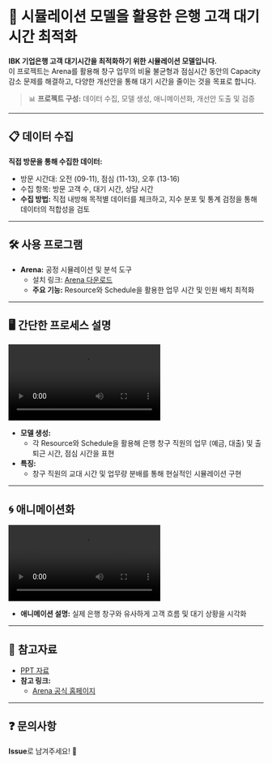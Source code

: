 # 🏦 시뮬레이션 모델을 활용한 은행 고객 대기시간 최적화

**IBK 기업은행 고객 대기시간을 최적화하기 위한 시뮬레이션 모델입니다.**  
이 프로젝트는 Arena를 활용해 창구 업무의 비율 불균형과 점심시간 동안의 Capacity 감소 문제를 해결하고, 다양한 개선안을 통해 대기 시간을 줄이는 것을 목표로 합니다.

> 📊 **프로젝트 구성:** 데이터 수집, 모델 생성, 애니메이션화, 개선안 도출 및 검증

---

## 📋 데이터 수집
**직접 방문을 통해 수집한 데이터:**
- 방문 시간대: 오전 (09-11), 점심 (11-13), 오후 (13-16)  
- 수집 항목: 방문 고객 수, 대기 시간, 상담 시간  
- **수집 방법:** 직접 내방해 목적별 데이터를 체크하고, 지수 분포 및 통계 검정을 통해 데이터의 적합성을 검토

---

## 🛠 사용 프로그램
- **Arena:** 공정 시뮬레이션 및 분석 도구  
  - 설치 링크: [Arena 다운로드](https://www.arenasimulation.com/academic/students)  
  - **주요 기능:** Resource와 Schedule을 활용한 업무 시간 및 인원 배치 최적화

---

## 🖥️ 간단한 프로세스 설명
![프로세스 영상](./video/model_video.mp4)
- **모델 생성:**
  - 각 Resource와 Schedule을 활용해 은행 창구 직원의 업무 (예금, 대출) 및 출퇴근 시간, 점심 시간을 표현
- **특징:**
  - 창구 직원의 교대 시간 및 업무량 분배를 통해 현실적인 시뮬레이션 구현

---

## 🌀 애니메이션화
![애니메이션 영상](./video/animation.mp4)
- **애니메이션 설명:** 실제 은행 창구와 유사하게 고객 흐름 및 대기 상황을 시각화

---

## 📄 참고자료
- [PPT 자료](./img/ppt.pdf)
- **참고 링크:**
  - [Arena 공식 홈페이지](https://www.arenasimulation.com/)

---

## ❓ 문의사항
**Issue**로 남겨주세요! 🙌
